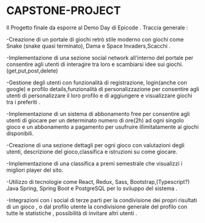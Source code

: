 # CAPSTONE-PROJECT
Il Progetto finale da esporre al Demo Day di Epicode . 
Traccia generale :

-Creazione di un portale di giochi retrò stile moderno con giochi come Snake (snake quasi terminato), Dama e Space Invaders,Scacchi .

-Implementazione di una sezione social network all’interno del portale per consentire agli utenti di interagire tra loro e scambiarsi idee sui giochi.(get,put,post,delete)

-Gestione degli utenti con funzionalità di registrazione, login(anche con google) e profilo details,funzionalità di personalizzazione per consentire agli utenti di personalizzare il loro profilo e di aggiungere e visualizzare giochi tra i preferiti .

-Implementazione di un sistema di abbonamento free per consentire agli utenti di giocare per un determinato numero di ore(2h) ad ogni singolo gioco e un abbonamento a pagamento per usufruire illimitatamente ai giochi disponibili.

-Creazione di una sezione dettagli per ogni gioco con valutazioni degli utenti, descrizione del gioco,classifica e istruzioni su come giocare.

-Implementazione di una classifica a premi semestrale che visualizzi i migliori player del sito.

-Utilizzo di tecnologie come React, Redux, Sass, Bootstrap,(Typescript?) Java Spring, Spring Boot e PostgreSQL per lo sviluppo del sistema .

-Integrazioni con i social di terze parti per la condivisione dei propri risultati di un gioco , o dal profilo utente la condivisione generale del profilo con tutte le statistiche , possibilità di invitare altri utenti .
